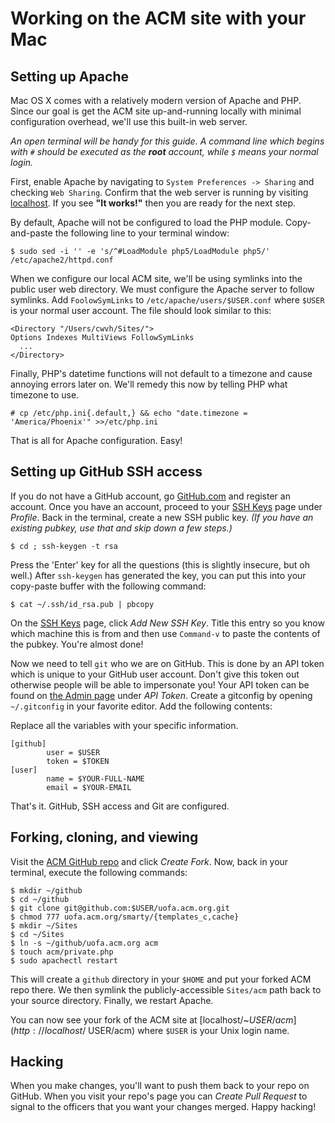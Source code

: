 # Working on the ACM site with your Mac

## Setting up Apache

Mac OS X comes with a relatively modern version of Apache and PHP. Since our
goal is get the ACM site up-and-running locally with minimal configuration overhead,
we'll use this built-in web server.

*An open terminal will be handy for this guide. A command line which begins with `#`
should be executed as the __root__ account, while `$` means your normal login.*

First, enable Apache by navigating to `System Preferences -> Sharing` and checking 
`Web Sharing`. Confirm that the web server is running by visiting [localhost](http://localhost). If you see __"It works!"__ then you are ready for the next step.

By default, Apache will not be configured to load the PHP module. Copy-and-paste the following line to your terminal window:

```$ sudo sed -i '' -e 's/^#LoadModule php5/LoadModule php5/' /etc/apache2/httpd.conf```

When we configure our local ACM site, we'll be using symlinks into the public user web directory. We must configure the Apache server to follow symlinks. Add `FoolowSymLinks` to `/etc/apache/users/$USER.conf` where `$USER` is your normal user account. The file should look similar to this:

```
<Directory "/Users/cwvh/Sites/">
Options Indexes MultiViews FollowSymLinks
  ...
</Directory>
```

Finally, PHP's datetime functions will not default to a timezone and cause annoying errors later on. We'll remedy this now by telling PHP what timezone to use.

```# cp /etc/php.ini{.default,} && echo "date.timezone = 'America/Phoenix'" >>/etc/php.ini```


That is all for Apache configuration. Easy!

## Setting up GitHub SSH access

If you do not have a GitHub account, go [GitHub.com](http://github.com) and register an account. Once you have an account, proceed to your [SSH Keys](https://github.com/settings/ssh) page under *Profile*. Back in the terminal, create a new SSH public key. *(If you have an existing pubkey, use that and skip down a few steps.)*

```$ cd ; ssh-keygen -t rsa```

Press the 'Enter' key for all the questions (this is slightly insecure, but oh well.) After `ssh-keygen` has generated the key, you can put this into your copy-paste buffer with the following command:

```$ cat ~/.ssh/id_rsa.pub | pbcopy```

On the [SSH Keys](https://github.com/settings/ssh) page, click *Add New SSH Key*. Title this entry so you know which machine this is from and then use ```Command-v``` to paste the contents of the pubkey. You're almost done!

Now we need to tell `git` who we are on GitHub. This is done by an API token which is unique to your GitHub user account. Don't give this token out otherwise people will be able to impersonate you! Your API token can be found on [the Admin page](https://github.com/settings/admin) under *API Token*. Create a gitconfig by opening ```~/.gitconfig``` in your favorite editor. Add the following contents:

Replace all the variables with your specific information.
```
[github]
        user = $USER
        token = $TOKEN
[user]
        name = $YOUR-FULL-NAME
        email = $YOUR-EMAIL
```

That's it. GitHub, SSH access and Git are configured.

## Forking, cloning, and viewing

Visit the [ACM GitHub repo](https://github.com/uofa-acm/uofa.acm.org) and click *Create Fork*. Now, back in your terminal, execute the following commands:

```
$ mkdir ~/github
$ cd ~/github
$ git clone git@github.com:$USER/uofa.acm.org.git
$ chmod 777 uofa.acm.org/smarty/{templates_c,cache}
$ mkdir ~/Sites
$ cd ~/Sites
$ ln -s ~/github/uofa.acm.org acm
$ touch acm/private.php
$ sudo apachectl restart
```

This will create a ```github``` directory in your ```$HOME``` and put your forked ACM repo there. We then symlink the publicly-accessible ```Sites/acm``` path back to your source directory. Finally, we restart Apache.

You can now see your fork of the ACM site at [localhost/~$USER/acm](http://localhost/~$USER/acm) where `$USER` is your Unix login name.

## Hacking

When you make changes, you'll want to push them back to your repo on GitHub. When you visit your repo's page you can *Create Pull Request* to signal to the officers that you want your changes merged. Happy hacking!
